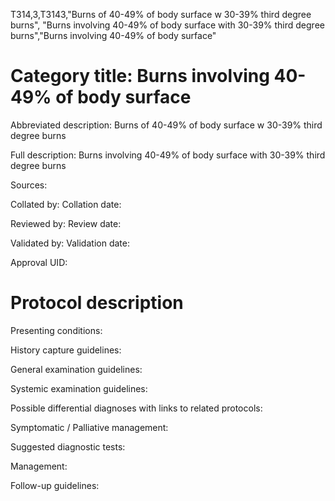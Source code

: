 T314,3,T3143,"Burns of 40-49% of body surface w 30-39% third degree burns", "Burns involving 40-49% of body surface with 30-39% third degree burns","Burns involving 40-49% of body surface"
# Category title: Burns involving 40-49% of body surface

Abbreviated description: Burns of 40-49% of body surface w 30-39% third degree burns

Full description: Burns involving 40-49% of body surface with 30-39% third degree burns

Sources:

Collated by:
Collation date:

Reviewed by:
Review date:

Validated by:
Validation date:

Approval UID:

# Protocol description

Presenting conditions:

History capture guidelines:

General examination guidelines:

Systemic examination guidelines:

Possible differential diagnoses with links to related protocols:

Symptomatic / Palliative management:

Suggested diagnostic tests:

Management:

Follow-up guidelines:
